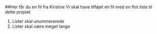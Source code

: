 ##Her får du en fil fra Kirstine
Vi skal have tilføjet en fil med en flot liste til dette projekt

1. Lister skal unummererede
2. Lister skal være meget lange
